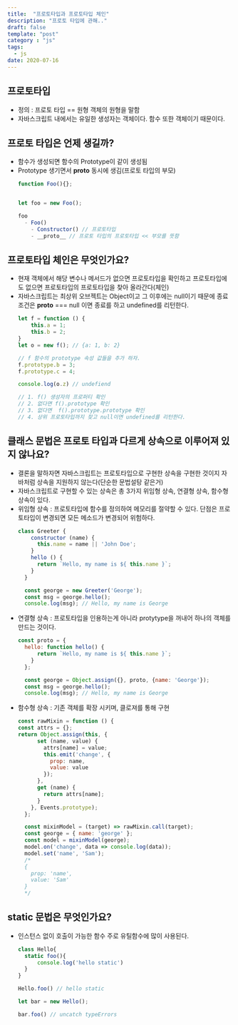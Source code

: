 ```yaml
---
title:  "프로토타입과 프로토타입 체인"
description: "프로토 타입에 관해.."
draft: false
template: "post"
category : "js"
tags:
  - js
date: 2020-07-16
---
```

## 프로토타입
- 정의 : 프로토 타입 == 원형 객체의 원형을 말함
- 자바스크립트 내에서는 유일한 생성자는 객체이다. 함수 또한 객체이기 때문이다.

## 프로토 타입은 언제 생길까?
  - 함수가 생성되면 함수의 Prototype이 같이 생성됨
  - Prototype 생기면서 __proto__ 동시에 생김(프로토 타입의 부모)
      ```js
      function Foo(){};


      let foo = new Foo();

      foo
        - Foo()
          - Constructor() // 프로토타입
          - __proto__ // 프로토 타입의 프로토타입 << 부모를 뜻함

      ```

## 프로토타입 체인은 무엇인가요?
  - 현재 객체에서 해당 변수나 메서드가 없으면 프로토타입을 확인하고 프로토타입에도 없으면 프로토타입의 프로토타입을 찾아 올라간다(체인)
  - 자바스크립트는 최상위 오브젝트는 Object이고 그 이후에는 null이기 때문에 종료조건은 __proto__ === null 이면 종료를 하고 undefined를 리턴한다.
      ```js
      let f = function () {
          this.a = 1;
          this.b = 2;
      }
      let o = new f(); // {a: 1, b: 2}

      // f 함수의 prototype 속성 값들을 추가 하자.
      f.prototype.b = 3;
      f.prototype.c = 4;

      console.log(o.z) // undefiend

      // 1. f() 생성자의 프로퍼티 확인
      // 2. 없다면 f().prototype 확인
      // 3. 없다면  f().prototype.prototype 확인
      // 4. 상위 프로토타입까지 찾고 null이면 undefined를 리턴한다.
      ```
## 클래스 문법은 프로토 타입과 다르게 상속으로 이루어져 있지 않나요?
  - 결론을 말하자면 자바스크립트는 프로토타입으로 구현한 상속을 구현한 것이지 자바처럼 상속을 지원하지 않는다(단순한 문법설탕 같은거)
  - 자바스크립트로 구현할 수 있는 상속은 총 3가지 위임형 상속, 연결형 상속, 함수형 상속이 있다.
  - 위임형 상속 : 프로토타입에 함수를 정의하여 메모리를 절약할 수 있다. 단점은 프로토타입이 변경되면 모든 메소드가 변경되어 위험하다.
      ```js
      class Greeter {
          constructor (name) {
            this.name = name || 'John Doe';
          }
          hello () {
            return `Hello, my name is ${ this.name }`;
          }
        }

        const george = new Greeter('George');
        const msg = george.hello();
        console.log(msg); // Hello, my name is George
      ```
  - 연결형 상속 : 프로토타입을 인용하는게 아니라 protytype을 꺼내어 하나의 객체를 만드는 것이다.
      ```js
      const proto = {
        hello: function hello() {
            return `Hello, my name is ${ this.name }`;
          }
        };

        const george = Object.assign({}, proto, {name: 'George'});
        const msg = george.hello();
        console.log(msg); // Hello, my name is George
      ```
  - 함수형 상속 : 기존 객체를 확장 시키며, 클로져를 통해 구현
    ```js
    const rawMixin = function () {
    const attrs = {};
    return Object.assign(this, {
          set (name, value) {
            attrs[name] = value;
            this.emit('change', {
              prop: name,
              value: value
            });
          },
          get (name) {
            return attrs[name];
          }
        }, Events.prototype);
      };

      const mixinModel = (target) => rawMixin.call(target);
      const george = { name: 'george' };
      const model = mixinModel(george);
      model.on('change', data => console.log(data));
      model.set('name', 'Sam');
      /*
      {
        prop: 'name',
        value: 'Sam'
      }
      */
    ```

## static 문법은 무엇인가요?
  - 인스턴스 없이 호출이 가능한 함수 주로 유틸함수에 많이 사용된다.
    ```js
    class Hello{
      static foo(){
          console.log('hello static')
      }
    }

    Hello.foo() // hello static

    let bar = new Hello();

    bar.foo() // uncatch typeErrors
    ```

